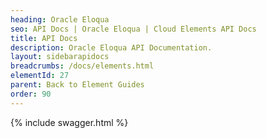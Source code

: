 ```yaml
---
heading: Oracle Eloqua
seo: API Docs | Oracle Eloqua | Cloud Elements API Docs
title: API Docs
description: Oracle Eloqua API Documentation.
layout: sidebarapidocs
breadcrumbs: /docs/elements.html
elementId: 27
parent: Back to Element Guides
order: 90
---
```


{% include swagger.html %}

